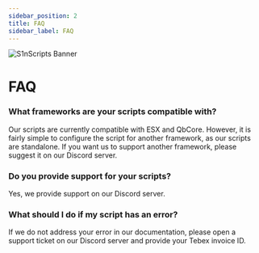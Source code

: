 ```yaml
---
sidebar_position: 2
title: FAQ
sidebar_label: FAQ
---
```

![S1nScripts Banner](https://media.discordapp.net/attachments/791405808587636806/1095223445161246810/45r-01.png?width=1439&height=399)

# FAQ

### What frameworks are your scripts compatible with?
Our scripts are currently compatible with ESX and QbCore. However, it is fairly simple to configure the script for another framework, as our scripts are standalone. If you want us to support another framework, please suggest it on our Discord server.

### Do you provide support for your scripts?
Yes, we provide support on our Discord server.

### What should I do if my script has an error?
If we do not address your error in our documentation, please open a support ticket on our Discord server and provide your Tebex invoice ID.
